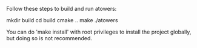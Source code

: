Follow these steps to build and run atowers:

  mkdir build
  cd build
   cmake ..
   make
   ./atowers

You can do 'make install' with root privileges to install the project
globally, but doing so is not recommended.
